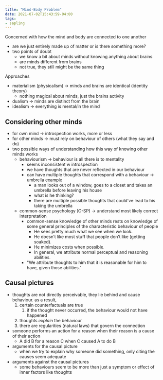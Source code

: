 ```yaml
---
title: "Mind-Body Problem"
date: 2021-07-02T15:43:59-04:00
tags:
- sapling
---
```


Concerned with how the mind and body are connected to one another
-   are we just entirely made up of matter or is there something more?
-   two points of doubt
	-   we know a bit about minds without knowing anything about brains
	-   are minds different from brains
	-   not true, they still might be the same thing

Approaches
-   materialism (physicalism) → minds and brains are identical (identity theory)
    -   nothing magical about minds, just the brains activity
-   dualism → minds are distinct from the brain
-   idealism → everything is mental/in the mind

## Considering other minds
-   for own mind → introspection works, more or less
-   for other minds → must rely on behaviour of others (what they say and do)
-   two possible ways of understanding how this way of knowing other minds works
    -   behaviourism → behaviour is all there is to mentality
        -   seems inconsistent w introspection
        -   we have thoughts that are never reflected in our behaviour
        -   can have multiple thoughts that correspond with a behaviour → umbrella example
            -   a man looks out of a window, goes to a closet and takes an umbrella before leaving his house
            -   what is he thinking?
            -   there are multiple possible thoughts that could've lead to his taking the umbrella
    -   common-sense psychology (C-SP) -> understand most likely correct interpretation
        -  common-sense knowledge of other minds rests on knowledge of some general principles of the characteristic behaviour of people
	        -   He sees pretty much what we see when we look.
            -   He doesn’t like most stuff that people don’t like (getting soaked).
            -   He minimizes costs when possible.
            -   In general, we attribute normal perceptual and reasoning abilities.
        -  "We attribute thoughts to him that it is reasonable for him to have, given those abilities."

## Causal pictures
-   thoughts are not directly perceivable, they lie behind and cause behaviour. as a result,
	1.  certain counterfactuals are true
		1.  if the thought never occurred, the behaviour would not have happened
	2.  thoughts _explain_ the behaviour
	3.  there are regularities (natural laws) that govern the connection
-   someone performs an action for a reason when their reason is a cause of their action
	-   A did B for a reason C when C caused A to do B
-   arguments for the causal picture
	-   when we try to explain why someone did something, only citing the causes seem adequate
-   arguments against the causal pictures
	-   some behaviours seem to be more than just a symptom or effect of inner factors like thoughts